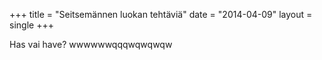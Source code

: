 +++
title = "Seitsemännen luokan tehtäviä"
date = "2014-04-09"
layout = single
+++

Has vai have?
wwwwwwqqqwqwqwqw
